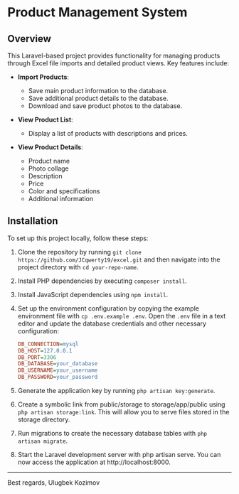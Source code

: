 # Product Management System

## Overview

This Laravel-based project provides functionality for managing products through Excel file imports and detailed product views. Key features include:

- **Import Products**:
  - Save main product information to the database.
  - Save additional product details to the database.
  - Download and save product photos to the database.

- **View Product List**:
  - Display a list of products with descriptions and prices.

- **View Product Details**:
  - Product name
  - Photo collage
  - Description
  - Price
  - Color and specifications
  - Additional information

## Installation

To set up this project locally, follow these steps:

1. Clone the repository by running `git clone https://github.com/JCqwerty19/excel.git` and then navigate into the project directory with `cd your-repo-name`.

2. Install PHP dependencies by executing `composer install`.

3. Install JavaScript dependencies using `npm install`.

4. Set up the environment configuration by copying the example environment file with `cp .env.example .env`. Open the `.env` file in a text editor and update the database credentials and other necessary configuration:

   ```ini
   DB_CONNECTION=mysql
   DB_HOST=127.0.0.1
   DB_PORT=3306
   DB_DATABASE=your_database
   DB_USERNAME=your_username
   DB_PASSWORD=your_password

5. Generate the application key by running `php artisan key:generate`.

6. Create a symbolic link from public/storage to storage/app/public using `php artisan storage:link`. This will allow you to serve files stored in the storage directory.

7. Run migrations to create the necessary database tables with `php artisan migrate`.

8. Start the Laravel development server with php artisan serve. You can now access the application at http://localhost:8000.

---
Best regards,
Ulugbek Kozimov